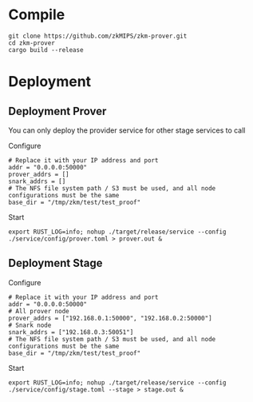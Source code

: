 # Compile

```
git clone https://github.com/zkMIPS/zkm-prover.git
cd zkm-prover
cargo build --release
```

# Deployment

## Deployment Prover

You can only deploy the provider service for other stage services to call

Configure
```
# Replace it with your IP address and port
addr = "0.0.0.0:50000"
prover_addrs = []
snark_addrs = []
# The NFS file system path / S3 must be used, and all node configurations must be the same
base_dir = "/tmp/zkm/test/test_proof"
```

Start
```
export RUST_LOG=info; nohup ./target/release/service --config ./service/config/prover.toml > prover.out &
```

## Deployment Stage

Configure
```
# Replace it with your IP address and port
addr = "0.0.0.0:50000"
# All prover node 
prover_addrs = ["192.168.0.1:50000", "192.168.0.2:50000"]
# Snark node
snark_addrs = ["192.168.0.3:50051"]
# The NFS file system path / S3 must be used, and all node configurations must be the same
base_dir = "/tmp/zkm/test/test_proof"
```

Start
```
export RUST_LOG=info; nohup ./target/release/service --config ./service/config/stage.toml --stage > stage.out &
```